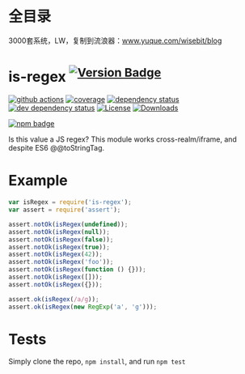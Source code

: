 # 全目录

3000套系统，LW，复制到流浪器：www.yuque.com/wisebit/blog
# is-regex <sup>[![Version Badge][2]][1]</sup>

[![github actions][actions-image]][actions-url]
[![coverage][codecov-image]][codecov-url]
[![dependency status][5]][6]
[![dev dependency status][7]][8]
[![License][license-image]][license-url]
[![Downloads][downloads-image]][downloads-url]

[![npm badge][11]][1]

Is this value a JS regex?
This module works cross-realm/iframe, and despite ES6 @@toStringTag.

# Example

```js
var isRegex = require('is-regex');
var assert = require('assert');

assert.notOk(isRegex(undefined));
assert.notOk(isRegex(null));
assert.notOk(isRegex(false));
assert.notOk(isRegex(true));
assert.notOk(isRegex(42));
assert.notOk(isRegex('foo'));
assert.notOk(isRegex(function () {}));
assert.notOk(isRegex([]));
assert.notOk(isRegex({}));

assert.ok(isRegex(/a/g));
assert.ok(isRegex(new RegExp('a', 'g')));
```

# Tests
Simply clone the repo, `npm install`, and run `npm test`

[1]: https://npmjs.org/package/is-regex
[2]: https://versionbadg.es/inspect-js/is-regex.svg
[5]: https://david-dm.org/inspect-js/is-regex.svg
[6]: https://david-dm.org/inspect-js/is-regex
[7]: https://david-dm.org/inspect-js/is-regex/dev-status.svg
[8]: https://david-dm.org/inspect-js/is-regex#info=devDependencies
[11]: https://nodei.co/npm/is-regex.png?downloads=true&stars=true
[license-image]: https://img.shields.io/npm/l/is-regex.svg
[license-url]: LICENSE
[downloads-image]: https://img.shields.io/npm/dm/is-regex.svg
[downloads-url]: https://npm-stat.com/charts.html?package=is-regex
[codecov-image]: https://codecov.io/gh/inspect-js/is-regex/branch/main/graphs/badge.svg
[codecov-url]: https://app.codecov.io/gh/inspect-js/is-regex/
[actions-image]: https://img.shields.io/endpoint?url=https://github-actions-badge-u3jn4tfpocch.runkit.sh/inspect-js/is-regex
[actions-url]: https://github.com/inspect-js/is-regex/actions
